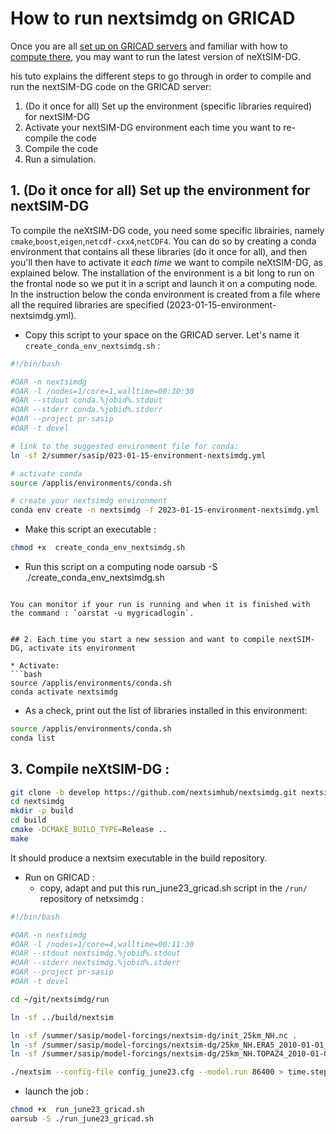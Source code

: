# How to run nextsimdg on GRICAD

Once you are all [set up on GRICAD servers](https://github.com/sasip-climate/catalog-shared-data-SASIP/blob/main/gricad.md) and familiar with how to [compute there](https://github.com/sasip-climate/GRICAD-usage/blob/main/compute_GRICAD.md), you may want to run the latest version of neXtSIM-DG. 

his tuto explains the different steps  to go through in order to compile and run the nextSIM-DG code on the GRICAD server:
1. (Do it once for all) Set up the environment (specific libraries required)  for nextSIM-DG 
2. Activate your nextSIM-DG environment each time you want to re-compile the code
3. Compile the code
4. Run a simulation.
   
## 1. (Do it once for all) Set up the environment for nextSIM-DG 
To compile the neXtSIM-DG code, you need some specific librairies, namely `cmake`,`boost`,`eigen`,`netcdf-cxx4`,`netCDF4`. 
You can do so by creating a conda environment that contains all these libraries (do it once for all), and then you'll then have to activate it _each time_ we want to compile neXtSIM-DG, as explained below. The installation of the environment is a bit long to run on the frontal node so we put it in a script and launch it on a computing node. In the instruction below the conda environment is created from a file where all the required libraries are specified (2023-01-15-environment-nextsimdg.yml). 

* Copy this script to your space on the GRICAD server. Let's name it `create_conda_env_nextsimdg.sh` :

```bash
#!/bin/bash

#OAR -n nextsimdg
#OAR -l /nodes=1/core=1,walltime=00:30:30
#OAR --stdout conda.%jobid%.stdout
#OAR --stderr conda.%jobid%.stderr
#OAR --project pr-sasip
#OAR -t devel

# link to the suggested environment file for conda:
ln -sf 2/summer/sasip/023-01-15-environment-nextsimdg.yml

# activate conda
source /applis/environments/conda.sh

# create your nextsimdg environment
conda env create -n nextsimdg -f 2023-01-15-environment-nextsimdg.yml
```

* Make this script an executable :
```bash
chmod +x  create_conda_env_nextsimdg.sh
```

* Run this script on a computing node
oarsub -S ./create_conda_env_nextsimdg.sh
```

You can monitor if your run is running and when it is finished with the command : `oarstat -u mygricadlogin`.


## 2. Each time you start a new session and want to compile nextSIM-DG, activate its environment

* Activate:
```bash
source /applis/environments/conda.sh
conda activate nextsimdg
```

* As a check, print out the list of libraries installed in this environment:
```bash
source /applis/environments/conda.sh
conda list
```



## 3.  Compile neXtSIM-DG :

```bash
git clone -b develop https://github.com/nextsimhub/nextsimdg.git nextsimdg
cd nextsimdg
mkdir -p build
cd build
cmake -DCMAKE_BUILD_TYPE=Release ..
make
```

It should produce a nextsim executable in the build repository.

- Run on GRICAD :
  - copy, adapt and put this run_june23_gricad.sh script in the `/run/` repository of netxsimdg :
 
```bash
#!/bin/bash

#OAR -n nextsimdg
#OAR -l /nodes=1/core=4,walltime=00:11:30
#OAR --stdout nextsimdg.%jobid%.stdout
#OAR --stderr nextsimdg.%jobid%.stderr
#OAR --project pr-sasip
#OAR -t devel

cd ~/git/nextsimdg/run

ln -sf ../build/nextsim

ln -sf /summer/sasip/model-forcings/nextsim-dg/init_25km_NH.nc .
ln -sf /summer/sasip/model-forcings/nextsim-dg/25km_NH.ERA5_2010-01-01_2011-01-01.nc .
ln -sf /summer/sasip/model-forcings/nextsim-dg/25km_NH.TOPAZ4_2010-01-01_2011-01-01.nc .

./nextsim --config-file config_june23.cfg --model.run 86400 > time.step
```
   - launch the job :

```bash
chmod +x  run_june23_gricad.sh
oarsub -S ./run_june23_gricad.sh
```
